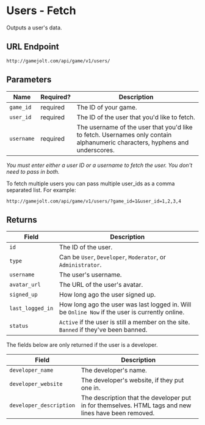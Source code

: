 # Users - Fetch

Outputs a user's data.

## URL Endpoint

```
http://gamejolt.com/api/game/v1/users/
```

## Parameters

Name       | Required? | Description
---        | ---       | ---
`game_id`  | required  | The ID of your game.
`user_id`  | required  | The ID of the user that you'd like to fetch.
`username` | required  | The username of the user that you'd like to fetch. Usernames only contain alphanumeric characters, hyphens and underscores. 

_You must enter either a user ID or a username to fetch the user. You don't need to pass in both._

To fetch multiple users you can pass multiple user_ids as a comma separated list. For example:

```
http://gamejolt.com/api/game/v1/users/?game_id=1&user_id=1,2,3,4
```

## Returns

Field            | Description
---              | ---
`id`             | The ID of the user.
`type`           | Can be `User`, `Developer`, `Moderator`, or `Administrator`.
`username`       | The user's username.
`avatar_url`     | The URL of the user's avatar.
`signed_up`      | How long ago the user signed up.
`last_logged_in` | How long ago the user was last logged in. Will be `Online Now` if the user is currently online.
`status`         | `Active` if the user is still a member on the site. `Banned` if they've been banned.

The fields below are only returned if the user is a developer.

Field                   | Description
---                     | ---
`developer_name`        | The developer's name.
`developer_website`     | The developer's website, if they put one in.
`developer_description` | The description that the developer put in for themselves. HTML tags and new lines have been removed.